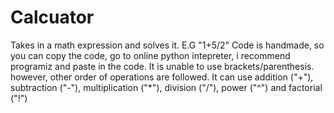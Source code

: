 # Calcuator
Takes in a math expression and solves it. E.G "1+5/2"
Code is handmade, so you can copy the code, go to online python intepreter, i recommend programiz and paste in the code.
It is unable to use brackets/parenthesis. however, other order of operations are followed.
It can use addition ("+"), subtraction ("-"), multiplication ("\*"), division ("/"), power ("^") and factorial ("!")
